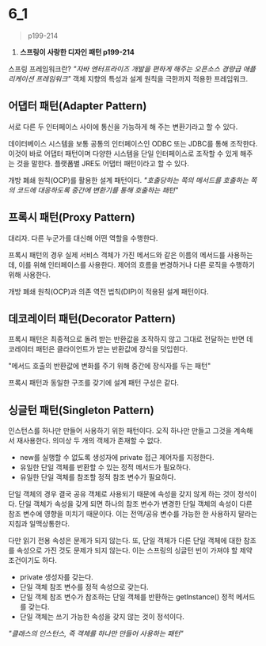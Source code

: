 # 6\_1

> p199-214

1. **스프링이 사랑한 디자인 패턴 p199-214**

스프링 프레임워크란? _"자바 엔터프라이즈 개발을 편하게 해주는 오픈소스 경량급 애플리케이션 프레임워크"_ 객체 지향의 특성과 설계 원칙을 극한까지 적용한 프레임워크.

## 어댑터 패턴\(Adapter Pattern\)

서로 다른 두 인터페이스 사이에 통신을 가능하게 해 주는 변환기라고 할 수 있다.

데이터베이스 시스템을 보통 공통의 인터페이스인 ODBC 또는 JDBC를 통해 조작한다. 이것이 바로 어댑터 패턴이며 다양한 시스템을 단일 인터페이스로 조작할 수 있게 해주는 것을 말한다. 플랫폼별 JRE도 어댑터 패턴이라고 할 수 있다.

개방 폐쇄 원칙\(OCP\)를 활용한 설계 패턴이다. _"호출당하는 쪽의 메서드를 호출하는 쪽의 코드에 대응하도록 중간에 변환기를 통해 호출하는 패턴"_

## 프록시 패턴\(Proxy Pattern\)

대리자. 다른 누군가를 대신해 어떤 역할을 수행한다.

프록시 패턴의 경우 실제 서비스 객체가 가진 메서드와 같은 이름의 메서드를 사용하는데, 이를 위해 인터페이스를 사용한다. 제어의 흐름을 변경하거나 다른 로직을 수행하기 위해 사용한다.

개방 폐쇄 원칙\(OCP\)과 의존 역전 법칙\(DIP\)이 적용된 설계 패턴이다.

## 데코레이터 패턴\(Decorator Pattern\)

프록시 패턴은 최종적으로 돌려 받는 반환값을 조작하지 않고 그대로 전달하는 반면 데코레이터 패턴은 클라이언트가 받는 반환값에 장식을 덧입힌다.

"메서드 호출의 반환값에 변화를 주기 위해 중간에 장식자를 두는 패턴"

프록시 패턴과 동일한 구조를 갖기에 설계 패턴 구성은 같다.

## 싱글턴 패턴\(Singleton Pattern\)

인스턴스를 하나만 만들어 사용하기 위한 패턴이다. 오직 하나만 만들고 그것을 계속해서 재사용한다. 의미상 두 개의 객체가 존재할 수 없다.

* new를 실행할 수 없도록 생성자에 private 접근 제어자를 지정한다.
* 유일한 단일 객체를 반환할 수 있는 정적 메서드가 필요하다.
* 유일한 단일 객체를 참조할 정적 참조 변수가 필요하다.

단일 객체의 경우 결국 공유 객체로 사용되기 때문에 속성을 갖지 않게 하는 것이 정석이다. 단일 객체가 속성을 갖게 되면 하나의 참조 변수가 변경한 단일 객체의 속성이 다른 참조 변수에 영향을 미치기 때문이다. 이는 전역/공유 변수를 가능한 한 사용하지 말라는 지침과 일맥상통한다.

다만 읽기 전용 속성은 문제가 되지 않는다. 또, 단일 객체가 다른 단일 객체에 대한 참조를 속성으로 가진 것도 문제가 되지 않는다. 이는 스프링의 싱글턴 빈이 가져야 할 제약조건이기도 하다.

* private 생성자를 갖는다.
* 단일 객체 참조 변수를 정적 속성으로 갖는다.
* 단일 객체 참조 변수가 참조하는 단일 객체를 반환하는 getInstance\(\) 정적 메서드를 갖는다.
* 단일 객체는 쓰기 가능한 속성을 갖지 않는 것이 정석이다.

_"클래스의 인스턴스, 즉 객체를 하나만 만들어 사용하는 패턴"_


